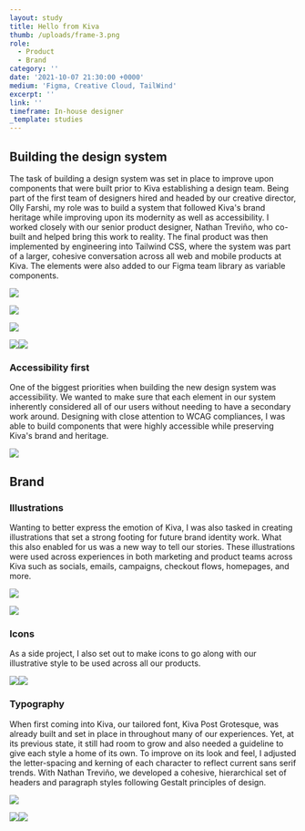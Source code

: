 ```yaml
---
layout: study
title: Hello from Kiva
thumb: /uploads/frame-3.png
role:
  - Product
  - Brand
category: ''
date: '2021-10-07 21:30:00 +0000'
medium: 'Figma, Creative Cloud, TailWind'
excerpt: ''
link: ''
timeframe: In-house designer
_template: studies
---
```






## Building the design system

The task of building a design system was set in place to improve upon components that were built prior to Kiva establishing a design team. Being part of the first team of designers hired and headed by our creative director, Olly Farshi, my role was to build a system that followed Kiva's brand heritage while improving upon its modernity as well as accessibility. I worked closely with our senior product designer, Nathan Treviño, who co-built and helped bring this work to reality. The final product was then implemented by engineering into Tailwind CSS, where the system was part of a larger, cohesive conversation across all web and mobile products at Kiva. The elements were also added to our Figma team library as variable components.

![](/uploads/components-1.png)

![](/uploads/components-2.png)

![](/uploads/components-4.png)

![](/uploads/components-3.png)![](/uploads/sample-screen.png)

### Accessibility first

One of the biggest priorities when building the new design system was accessibility. We wanted to make sure that each element in our system inherently considered all of our users without needing to have a secondary work around. Designing with close attention to WCAG compliances, I was able to build components that were highly accessible while preserving Kiva's brand and heritage.

![](/uploads/components-5.png)

## Brand

### Illustrations

Wanting to better express the emotion of Kiva, I was also tasked in creating illustrations that set a strong footing for future brand identity work. What this also enabled for us was a new way to tell our stories. These illustrations were used across experiences in both marketing and product teams across Kiva such as socials, emails, campaigns, checkout flows, homepages, and more.

![](/uploads/icons-and-illustrations-1.png)

![](/uploads/icons-and-illustrations-2.png)

### Icons

As a side project, I also set out to make icons to go along with our illustrative style to be used across all our products.

![](/uploads/icons-and-illustrations-4.png)![](/uploads/icons-and-illustrations-5.png)

### Typography

When first coming into Kiva, our tailored font, Kiva Post Grotesque, was already built and set in place in throughout many of our experiences. Yet, at its previous state, it still had room to grow and also needed a guideline to give each style a home of its own. To improve on its look and feel, I adjusted the letter-spacing and kerning of each character to reflect current sans serif trends. With Nathan Treviño, we developed a cohesive, hierarchical set of headers and paragraph styles following Gestalt principles of design.

![](/uploads/typography-2.png)

![](/uploads/typography-1.png)![](/uploads/sample-screen-1.png)
